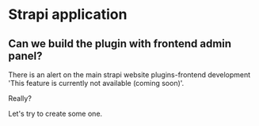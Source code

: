 # Strapi application

## Can we build the plugin with frontend admin panel?

There is an alert on the main strapi website plugins-frontend development 'This feature is currently not available (coming soon)'.

Really?

Let's try to create some one.
